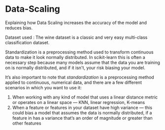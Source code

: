 # Data-Scaling
Explaining how Data Scaling increases the accuracy of the model and reduces bias.

Dataset used : The wine dataset is a classic and very easy multi-class classification dataset.

Standardization is a preprocessing method used to transform continuous data to make it look normally distributed. In scikit-learn this is often a necessary step because many models assume that the data you are training on is normally distributed, and if it isn't, your risk biasing your model.

It’s also important to note that *standardization* is a preprocessing method applied to continuous, numerical data, and there are a few different scenarios in which you want to use it:

1. When working with any kind of model that uses a linear distance metric or operates on a linear space — KNN, linear regression, K-means
2. When a feature or features in your dataset have high variance — this could bias a model that assumes the data is normally distributed, if a feature in has a variance that’s an order of magnitude or greater than other features

